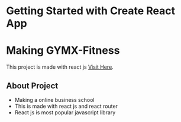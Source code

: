 # Getting Started with Create React App

# Making GYMX-Fitness

This project is made with react js [Visit Here](https://hbs-edu-online.netlify.app/).

## About Project

- Making a online business school
- This is made with react js and react router
- React js is most popular javascript library
